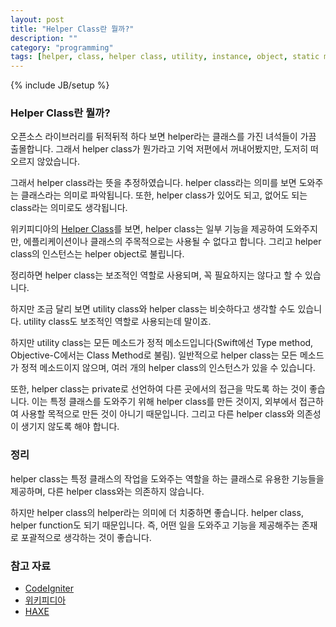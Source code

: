 ```yaml
---
layout: post
title: "Helper Class란 뭘까?"
description: ""
category: "programming"
tags: [helper, class, helper class, utility, instance, object, static method, type method, class method, java, swift, objective-c]
---
```

{% include JB/setup %}

### Helper Class란 뭘까?

오픈소스 라이브러리를 뒤적뒤적 하다 보면 helper라는 클래스를 가진 녀석들이 가끔 출몰합니다. 그래서 helper class가 뭔가라고 기억 저편에서 꺼내어봤지만, 도저히 떠오르지 않았습니다. 

그래서 helper class라는 뜻을 추정하였습니다. helper class라는 의미를 보면 도와주는 클래스라는 의미로 파악됩니다. 또한, helper class가 있어도 되고, 없어도 되는 class라는 의미로도 생각됩니다.

위키피디아의 [Helper Class](https://en.wikipedia.org/wiki/Helper_class)를 보면, helper class는 일부 기능을 제공하여 도와주지만, 에플리케이션이나 클래스의 주목적으로는 사용될 수 없다고 합니다. 그리고 helper class의 인스턴스는 helper object로 불립니다.

정리하면 helper class는 보조적인 역할로 사용되며, 꼭 필요하지는 않다고 할 수 있습니다.

하지만 조금 달리 보면 utility class와 helper class는 비슷하다고 생각할 수도 있습니다. utility class도 보조적인 역할로 사용되는데 말이죠.

하지만 utility class는 모든 메소드가 정적 메소드입니다(Swift에선 Type method, Objective-C에서는 Class Method로 불림). 일반적으로 helper class는 모든 메소드가 정적 메소드이지 않으며, 여러 개의 helper class의 인스턴스가 있을 수 있습니다.

또한, helper class는 private로 선언하여 다른 곳에서의 접근을 막도록 하는 것이 좋습니다. 이는 특정 클래스를 도와주기 위해 helper class를 만든 것이지, 외부에서 접근하여 사용할 목적으로 만든 것이 아니기 때문입니다. 그리고 다른 helper class와 의존성이 생기지 않도록 해야 합니다.

### 정리

helper class는 특정 클래스의 작업을 도와주는 역할을 하는 클래스로 유용한 기능들을 제공하며, 다른 helper class와는 의존하지 않습니다.

하지만 helper class의 helper라는 의미에 더 치중하면 좋습니다. helper class, helper function도 되기 때문입니다. 즉, 어떤 일을 도와주고 기능을 제공해주는 존재로 포괄적으로 생각하는 것이 좋습니다.

### 참고 자료

* [CodeIgniter](http://codeigniter-kr.org/user_guide_2.1.0/general/helpers.html)
* [위키피디아](https://en.wikipedia.org/wiki/Helper_class)
* [HAXE](http://old.haxe.org/ref/oop?version=14253)